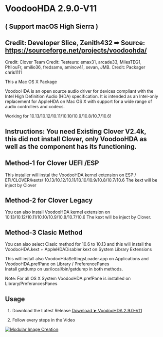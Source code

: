 # VoodooHDA 2.9.0-V11 
## ( Support macOS High Sierra ) 

## Credit: Developer Slice, Zenith432 ➠ Source: https://sourceforge.net/projects/voodoohda/
Credit: Clover Team
Credit: Testeurs: emax31, arcade33, MilesTEG1, PhilouFr, emilio36, fredsame, aminov41, sevan, JMB. 
Credit: Packager chris1111

This a Mac OS X Package

VoodooHDA is an open source audio driver for devices compliant with the Intel High Definition Audio (HDA) specification.
It is intended as an Intel-only replacement for AppleHDA on Mac OS X with support for a wide range of audio controllers and codecs.
 
Working for 10.13/10.12/10.11/10.10/10.9/10.8/10.7/10.6!  


## Instructions: You need Existing Clover V2.4k, this did not install Clover, only VoodooHDA as well as the component has its functioning.

## Method-1 for Clover UEFI /ESP

This installer will instal the VoodooHDA kernel extension on ESP / EFI/CLOVER/kexts/
10.13/10.12/10.11/10.10/10.9/10.8/10.7/10.6
The kext will be inject by Clover

## Method-2 for Clover Legacy

You can also install VoodooHDA kernel extension on 10.13/10.12/10.11/10.10/10.9/10.8/10.7/10.6 
The kext will be inject by Clover.

## Method-3 Clasic Method

You can also select Clasic method for 10.6 to 10.13
and this will install the VoodooHDA.kext + AppleHDADisabler.kext on System Library Extensions

This will install also VoodooHdaSettingsLoader.app
on Applications and VoodooHDA.prefPane on Library / PreferencePanes  
Install getdump on usr/local/bin/getdump
in both methods.

Note:
For all OS X System VoodooHDA.prefPane is installed on Library/PreferancesPanes

## Usage

1. Download the Latest Release [Download ➤ VoodooHDA 2.9.0-V11 ](https://github.com/chris1111/VoodooHDA-2.9.0-Clover-V11/releases/tag/V11)

2. Follow every steps in the Video

[![Modular Image Creation](https://i62.servimg.com/u/f62/18/50/18/69/frame-10.jpg)](https://youtu.be/KmpV0wFk3mo)
